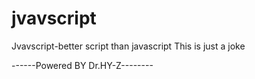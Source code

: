 # jvavscript
Jvavscript-better script than javascript
This is just a joke

------Powered BY Dr.HY-Z--------

